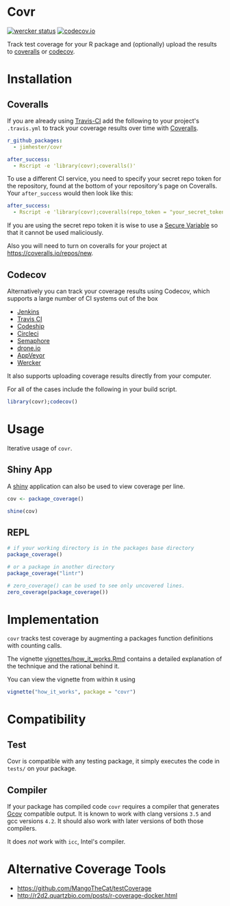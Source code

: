 # Covr #
[![wercker status](https://app.wercker.com/status/7b3f03814c6f978cfaad12b4d0378b11/s "wercker status")](https://app.wercker.com/project/bykey/7b3f03814c6f978cfaad12b4d0378b11)
[![codecov.io](https://codecov.io/github/jimhester/covr/coverage.svg?branch=master)](https://codecov.io/github/jimhester/covr?branch=master)

Track test coverage for your R package and (optionally) upload the results to
[coveralls](https://coveralls.io/) or [codecov](https://codecov.io/).

# Installation #
## Coveralls ##
If you are already using [Travis-CI](https://travis-ci.org) add the
following to your project's `.travis.yml` to track your coverage results
over time with [Coveralls](https://coveralls.io/).

```yml
r_github_packages:
  - jimhester/covr

after_success:
  - Rscript -e 'library(covr);coveralls()'
```

To use a different CI service, you need to specify your secret repo token for
the repository, found at the bottom of your repository's page on Coveralls.
Your `after_success` would then look like this:

```yml
after_success:
  - Rscript -e 'library(covr);coveralls(repo_token = "your_secret_token")'
```

If you are using the secret repo token it is wise to use a [Secure
Variable](http://docs.travis-ci.com/user/environment-variables/#Secure-Variables)
so that it cannot be used maliciously.

Also you will need to turn on coveralls for your project at <https://coveralls.io/repos/new>.

## Codecov ##
Alternatively you can track your coverage results using Codecov, which supports
a large number of CI systems out of the box

- [Jenkins](https://jenkins-ci.org)
- [Travis CI](https://travis-ci.com)
- [Codeship](https://www.codeship.io/)
- [Circleci](https://circleci.com)
- [Semaphore](https://semaphoreapp.com)
- [drone.io](https://drone.io)
- [AppVeyor](http://www.appveyor.com)
- [Wercker](http://wercker.com)

It also supports uploading coverage results directly from your computer.

For all of the cases include the following in your build script.

```r
library(covr);codecov()
```

# Usage #
Iterative usage of `covr`.

## Shiny App ##
A [shiny](http://shiny.rstudio.com/) application can also be used to
view coverage per line.
```r
cov <- package_coverage()

shine(cov)
```

## REPL ##
```r
# if your working directory is in the packages base directory
package_coverage()

# or a package in another directory
package_coverage("lintr")

# zero_coverage() can be used to see only uncovered lines.
zero_coverage(package_coverage())
```

# Implementation #
`covr` tracks test coverage by augmenting a packages function definitions with
counting calls.

The vignette
[vignettes/how_it_works.Rmd](https://github.com/jimhester/covr/blob/master/vignettes/how_it_works.Rmd)
contains a detailed explanation of the technique and the rational behind it.

You can view the vignette from within `R` using

```r
vignette("how_it_works", package = "covr")
```
# Compatibility #
## Test ##
Covr is compatible with any testing package, it simply executes the code in
`tests/` on your package.

## Compiler ##
If your package has compiled code `covr` requires a compiler that generates
[Gcov](https://gcc.gnu.org/onlinedocs/gcc/Gcov.html) compatible
output.  It is known to work with clang versions `3.5` and gcc versions `4.2`.
It should also work with later versions of both those compilers.

It does _not_ work with `icc`, Intel's compiler.

# Alternative Coverage Tools #
- <https://github.com/MangoTheCat/testCoverage>
- <http://r2d2.quartzbio.com/posts/r-coverage-docker.html>
